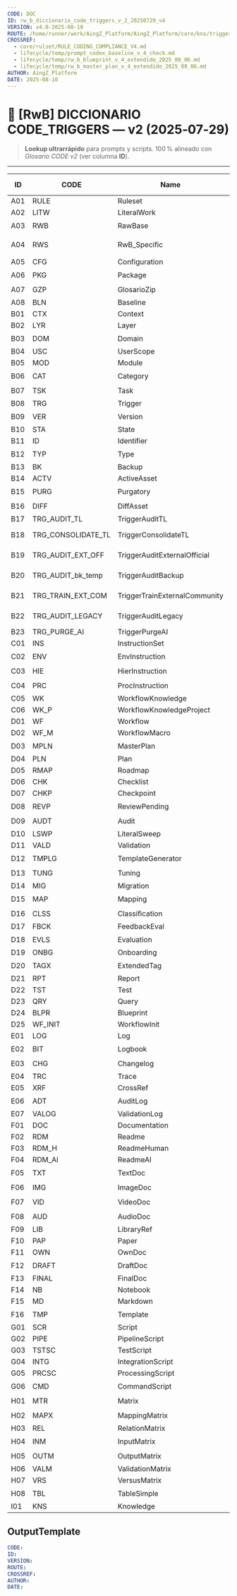 ```yaml
---
CODE: DOC
ID: rw_b_diccionario_code_triggers_v_2_20250729_v4
VERSION: v4.0-2025-08-10
ROUTE: /home/runner/work/AingZ_Platform/AingZ_Platform/core/kns/triggers/rw_b_diccionario_code_triggers_v_2_20250729.md
CROSSREF:
  - core/rulset/RULE_CODING_COMPLIANCE_V4.md
  - lifecycle/temp/prompt_codex_baseline_v_4_check.md
  - lifecycle/temp/rw_b_blueprint_v_4_extendido_2025_08_06.md
  - lifecycle/temp/rw_b_master_plan_v_4_extendido_2025_08_06.md
AUTHOR: AingZ_Platform
DATE: 2025-08-10
---
```

# 🚀 [RwB] DICCIONARIO CODE_TRIGGERS — v2 (2025‑07‑29)
> **Lookup ultrarrápido** para prompts y scripts. 100 % alineado con *Glosario CODE v2* (ver columna **ID**).

---

| ID | CODE | Name | Prompt (emoji · verbo · objeto) | CAT | TYP | FileRef |
|----|------|------|----------------------------------|-----|-----|---------|
| A01 | RULE | Ruleset | "🔧 RULE //apply" | Ruleset | MD | glosario.md |
| A02 | LITW | LiteralWork | "📑 LITW //sweep" | Workflow | MD | any.txt |
| A03 | RWB | RawBase | "🏷️ RWB //std" | Ruleset | MD | glosario.md |
| A04 | RWS | RwB_Specific | "🏷️ RWS:ClientX //create" | Ruleset | MD | glosario.md |
| A05 | CFG | Configuration | "⚙️ CFG temp=0.2" | Config | YAML | cfg.yml |
| A06 | PKG | Package | "📦 PKG //build" | Asset | ZIP | pkg.zip |
| A07 | GZP | GlosarioZip | "📦 GZP //export" | Asset | ZIP | gzp.zip |
| A08 | BLN | Baseline | "🧭 BLN //set" | Audit | MD | bln.md |
| B01 | CTX | Context | "🌐 CTX:MyProj" | Context | MD | ctx.md |
| B02 | LYR | Layer | "📐 LYR:Data" | Struct | MD | arch.md |
| B03 | DOM | Domain | "🏗️ DOM:Hydro" | Struct | MD | arch.md |
| B04 | USC | UserScope | "👤 USC:PR" | Struct | MD | readme.md |
| B05 | MOD | Module | "🧩 MOD AUTH" | Struct | PY | mod.py |
| B06 | CAT | Category | "🗂️ CAT:ETL" | Struct | MD | wf.md |
| B07 | TSK | Task | "⚡ TSK CLEAN" | Task | PY | task.py |
| B08 | TRG | Trigger | "🔔 TRG PUSH" | Trigger | JSON | trigger.json |
| B09 | VER | Version | "🏷️ VER=1.2" | Meta | MD | chg.md |
| B10 | STA | State | "📌 STA WIP" | Meta | MD | chg.md |
| B11 | ID | Identifier | "🆔 ID new" | Meta | - | - |
| B12 | TYP | Type | "🗃️ TYP CSV" | Meta | - | - |
| B13 | BK | Backup | "💾 BK save" | Meta | ZIP | backup.zip |
| B14 | ACTV | ActiveAsset | "🔥 ACTV mark" | Meta | MD | log.md |
| B15 | PURG | Purgatory | "🗑️ PURG move" | Meta | MD | archive.md |
| B16 | DIFF | DiffAsset | "🔍 DIFF v1 v2" | Meta | MD | diff.md |
| B17 | TRG_AUDIT_TL | TriggerAuditTL | "🔔 TRG_AUDIT_TL" | Trigger | MD | audit_tl.md |
| B18 | TRG_CONSOLIDATE_TL | TriggerConsolidateTL | "🔔 TRG_CONSOLIDATE_TL" | Trigger | MD | consolidate_tl.md |
| B19 | TRG_AUDIT_EXT_OFF | TriggerAuditExternalOfficial | "🔔 TRG_AUDIT_EXT_OFF" | Trigger | MD | audit_ext_off.md |
| B20 | TRG_AUDIT_bk_temp | TriggerAuditBackup | "🔔 TRG_AUDIT_bk_temp" | Trigger | MD | audit_backup.md |
| B21 | TRG_TRAIN_EXT_COM | TriggerTrainExternalCommunity | "🔔 TRG_TRAIN_EXT_COM" | Trigger | MD | train_ext_com.md |
| B22 | TRG_AUDIT_LEGACY | TriggerAuditLegacy | "🔔 TRG_AUDIT_LEGACY" | Trigger | MD | audit_legacy.md |
| B23 | TRG_PURGE_AI | TriggerPurgeAI | "🔔 TRG_PURGE_AI" | Trigger | MD | purge_ai.md |
| C01 | INS | InstructionSet | "📜 INS QA" | Doc | MD | instructions.md |
| C02 | ENV | EnvInstruction | "🌎 ENV prod" | Doc | MD | env.md |
| C03 | HIE | HierInstruction | "🏛️ HIE App" | Doc | MD | hie.md |
| C04 | PRC | ProcInstruction | "🛠️ PRC deploy" | Doc | MD | prc.md |
| C05 | WK  | WorkflowKnowledge | "🧠 WK update" | Doc | MD | wk.md |
| C06 | WK_P | WorkflowKnowledgeProject | "🧠 WK_P new" | Doc | MD | wk_p.md |
| D01 | WF | Workflow | "🔄 WF build" | Workflow | MD | wf.md |
| D02 | WF_M | WorkflowMacro | "🔄 WF_M all" | Workflow | MD | wf_macro.md |
| D03 | MPLN | MasterPlan | "🗺️ MPLN view" | Plan | MD | master.md |
| D04 | PLN | Plan | "📝 PLN q3" | Plan | MD | plan.md |
| D05 | RMAP | Roadmap | "🚧 RMAP" | Plan | MD | roadmap.md |
| D06 | CHK | Checklist | "✅ CHK 42" | QA | MD | checklist.md |
| D07 | CHKP | Checkpoint | "📍 CHKP save" | QA | MD | chkp.md |
| D08 | REVP | ReviewPending | "🕒 REVP 42" | QA | MD | review.md |
| D09 | AUDT | Audit | "🔍 AUDT repo" | QA | MD | audit.md |
| D10 | LSWP | LiteralSweep | "🧹 LSWP ." | QA | MD | sweep.md |
| D11 | VALD | Validation | "🧪 VALD" | QA | MD | vald.md |
| D12 | TMPLG | TemplateGenerator | "🖇️ TMPLG readme" | Tool | MD | tmplg.md |
| D13 | TUNG | Tuning | "🎚️ TUNG" | Tool | MD | tuning.md |
| D14 | MIG | Migration | "🚚 MIG run" | Tool | PY | mig.py |
| D15 | MAP | Mapping | "🗺️ MAP csv→json" | Tool | MD | map.md |
| D16 | CLSS | Classification | "🏷️ CLSS logs" | Tool | MD | clss.md |
| D17 | FBCK | FeedbackEval | "💬 FBCK" | QA | MD | fbck.md |
| D18 | EVLS | Evaluation | "📊 EVLS" | QA | MD | evls.md |
| D19 | ONBG | Onboarding | "🚀 ONBG start" | Guide | MD | onbrd.md |
| D20 | TAGX | ExtendedTag | "🏷️ TAGX img" | Meta | MD | tagx.md |
| D21 | RPT | Report | "📄 RPT gen" | Doc | MD | report.md |
| D22 | TST | Test | "🧪 TST run" | QA | PY | tests.py |
| D23 | QRY | Query | "🔎 QRY select" | Tool | SQL | query.sql |
| D24 | BLPR | Blueprint | "📐 BLPR draw" | Doc | MD | blueprint.md |
| D25 | WF_INIT | WorkflowInit | "🔎 WF_INIT check" | Workflow | MD | wf_inicio_repo_check_v_1_20250731.md |
| E01 | LOG | Log | "📜 LOG view" | Log | LOG | app.log |
| E02 | BIT | Logbook | "📚 BIT add" | Log | LOG | bit.log |
| E03 | CHG | Changelog | "🕰️ CHG bump" | Log | MD | ops/changelog.md |
| E04 | TRC | Trace | "🔗 TRC id:123" | Log | MD | trace.md |
| E05 | XRF | CrossRef | "🔗 XRF link" | Log | MD | xrf.md |
| E06 | ADT | AuditLog | "🔒 ADT view" | Log | LOG | audit.log |
| E07 | VALOG | ValidationLog | "🧪 VALOG" | Log | LOG | valog.log |
| F01 | DOC | Documentation | "📄 DOC open" | Doc | MD | doc.md |
| F02 | RDM | Readme | "📘 RDM" | Doc | MD | README.md |
| F03 | RDM_H | ReadmeHuman | "👀 RDM_H" | Doc | MD | README_h.md |
| F04 | RDM_AI | ReadmeAI | "🤖 RDM_AI" | Doc | MD | README_ai.md |
| F05 | TXT | TextDoc | "✏️ TXT new" | Doc | MD | text.md |
| F06 | IMG | ImageDoc | "🖼️ IMG view" | Doc | PNG | diagram.png |
| F07 | VID | VideoDoc | "🎞️ VID play" | Doc | MP4 | demo.mp4 |
| F08 | AUD | AudioDoc | "🎧 AUD rec" | Doc | WAV | note.wav |
| F09 | LIB | LibraryRef | "🔗 LIB cite" | Doc | PDF | manual.pdf |
| F10 | PAP | Paper | "📄 PAP cite" | Doc | PDF | paper.pdf |
| F11 | OWN | OwnDoc | "📄 OWN edit" | Doc | MD | own.md |
| F12 | DRAFT | DraftDoc | "✏️ DRAFT save" | Doc | MD | draft.md |
| F13 | FINAL | FinalDoc | "📄 FINAL" | Doc | MD | final.md |
| F14 | NB | Notebook | "📓 NB run" | Tool | IPYNB | nb.ipynb |
| F15 | MD | Markdown | "📑 MD new" | Template | MD | blank.md |
| F16 | TMP | Template | "🖇️ TMP new" | Template | MD | template.md |
| G01 | SCR | Script | "⚙️ SCR run" | Script | PY | script.py |
| G02 | PIPE | PipelineScript | "🚰 PIPE exec" | Script | PY | pipeline.py |
| G03 | TSTSC | TestScript | "🧪 TSTSC" | Script | PY | tests.py |
| G04 | INTG | IntegrationScript | "🔗 INTG deploy" | Script | SH | deploy.sh |
| G05 | PRCSC | ProcessingScript | "🔄 PRCSC" | Script | PY | process.py |
| G06 | CMD | CommandScript | "💻 CMD ls" | Script | SH | cmd.sh |
| H01 | MTR | Matrix | "🗂️ MTR open" | Data | CSV | matrix.csv |
| H02 | MAPX | MappingMatrix | "🗺️ MAPX ctx" | Data | CSV | mapx.csv |
| H03 | REL | RelationMatrix | "🔗 REL gen" | Data | CSV | rel.csv |
| H04 | INM | InputMatrix | "📥 INM imp" | Data | CSV | in.csv |
| H05 | OUTM | OutputMatrix | "📤 OUTM exp" | Data | CSV | out.csv |
| H06 | VALM | ValidationMatrix | "✅ VALM diff" | Data | CSV | valm.csv |
| H07 | VRS | VersusMatrix | "⚔️ VRS A B" | Data | CSV | vrs.csv |
| H08 | TBL | TableSimple | "📊 TBL view" | Data | MD | table.md |
| I01 | KNS | Knowledge | "🔎 KNS sync" | Knowledge | MD | kns.md |

## OutputTemplate
```yaml
CODE:
ID:
VERSION:
ROUTE:
CROSSREF:
AUTHOR:
DATE:
```
